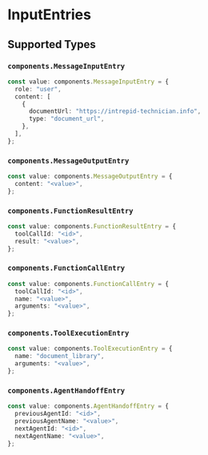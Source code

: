 # InputEntries


## Supported Types

### `components.MessageInputEntry`

```typescript
const value: components.MessageInputEntry = {
  role: "user",
  content: [
    {
      documentUrl: "https://intrepid-technician.info",
      type: "document_url",
    },
  ],
};
```

### `components.MessageOutputEntry`

```typescript
const value: components.MessageOutputEntry = {
  content: "<value>",
};
```

### `components.FunctionResultEntry`

```typescript
const value: components.FunctionResultEntry = {
  toolCallId: "<id>",
  result: "<value>",
};
```

### `components.FunctionCallEntry`

```typescript
const value: components.FunctionCallEntry = {
  toolCallId: "<id>",
  name: "<value>",
  arguments: "<value>",
};
```

### `components.ToolExecutionEntry`

```typescript
const value: components.ToolExecutionEntry = {
  name: "document_library",
  arguments: "<value>",
};
```

### `components.AgentHandoffEntry`

```typescript
const value: components.AgentHandoffEntry = {
  previousAgentId: "<id>",
  previousAgentName: "<value>",
  nextAgentId: "<id>",
  nextAgentName: "<value>",
};
```

